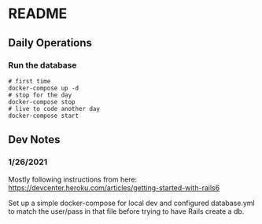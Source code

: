 # README

## Daily Operations

### Run the database

```
# first time
docker-compose up -d
# stop for the day
docker-compose stop
# live to code another day
docker-compose start
```

## Dev Notes
### 1/26/2021

Mostly following instructions from here: https://devcenter.heroku.com/articles/getting-started-with-rails6

Set up a simple docker-compose for local dev and configured database.yml to match the user/pass in that file before trying to have Rails create a db.
